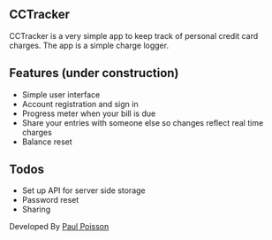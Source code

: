 ## CCTracker
CCTracker is a very simple app to keep track of personal credit card charges.  The app is a simple charge logger.

## Features (under construction)
* Simple user interface
* Account registration and sign in
* Progress meter when your bill is due
* Share your entries with someone else so changes reflect real time charges
* Balance reset

## Todos
* Set up API for server side storage
* Password reset
* Sharing

Developed By [Paul Poisson](http://paulpoisson.com)
